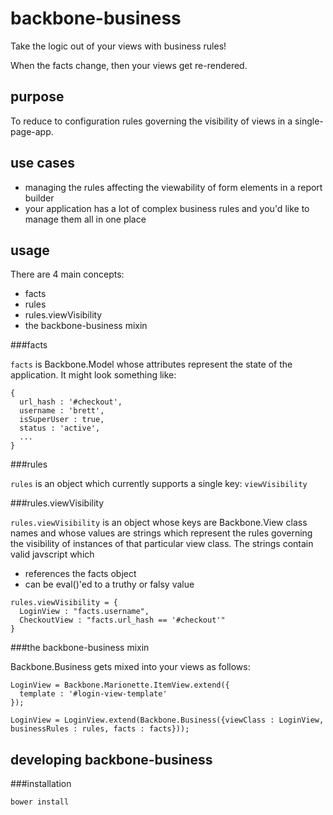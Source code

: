 backbone-business
=================

Take the logic out of your views with business rules!

When the facts change, then your views get re-rendered.

purpose
-----------
To reduce to configuration rules governing the visibility of views in a single-page-app.

use cases
-----------
-  managing the rules affecting the viewability of form elements in a report builder
-  your application has a lot of complex business rules and you'd like to manage them all in one place

usage
-----------

There are 4 main concepts:

-  facts
-  rules
-  rules.viewVisibility
-  the backbone-business mixin

###facts

`facts` is Backbone.Model whose attributes represent the state of the application. It might look something like:

```
{
  url_hash : '#checkout',
  username : 'brett',
  isSuperUser : true,
  status : 'active',
  ...
}
```

###rules

`rules` is an object which currently supports a single key: `viewVisibility`

###rules.viewVisibility

`rules.viewVisibility` is an object whose keys are Backbone.View class names and whose values are strings which represent the rules governing the visibility of instances of that particular view class. The strings contain valid javscript which 
-  references the facts object
-  can be eval()'ed to a truthy or falsy value

```
rules.viewVisibility = {
  LoginView : "facts.username",
  CheckoutView : "facts.url_hash == '#checkout'"
}

```

###the backbone-business mixin

Backbone.Business gets mixed into your views as follows:

```
LoginView = Backbone.Marionette.ItemView.extend({
  template : '#login-view-template'
});

LoginView = LoginView.extend(Backbone.Business({viewClass : LoginView, businessRules : rules, facts : facts}));
```


developing backbone-business
-----------

###installation
```
bower install
```
